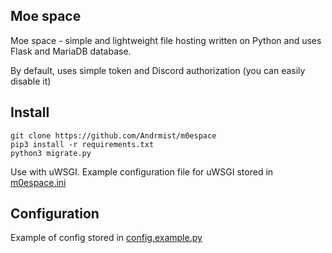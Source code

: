 ## Moe space

Moe space - simple and lightweight file hosting written on Python and uses Flask and MariaDB database.

By default, uses simple token and Discord authorization (you can easily disable it) 

## Install

```shell
git clone https://github.com/Andrmist/m0espace
pip3 install -r requirements.txt
python3 migrate.py
```
Use with uWSGI.
Example configuration file for uWSGI stored in [m0espace.ini](m0espace.ini)

## Configuration

Example of config stored in [config.example.py](config.example.py)
